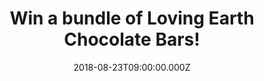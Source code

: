 ---
campaign-uuid: "c-57c01404-9063-4757-898a-babd077a7d47"
type: "Competition"
category: "Gifts"
date: "2018-08-23T09:00:00.000Z"
end-date: "2018-09-30T23:59:00.000Z"
disable-form: false
is_promoted: true
has_entry_page: true
title: "Win a bundle of Loving Earth Chocolate Bars!"
competition-description: "<p>At Loving Earth they make their chocolate from cacao\
  \ which has been grown by the Ashaninka community, in the remote forest at the source\
  \ of the Amazon River in Peru, working hard to make their products in the best way\
  \ possible!</p>\r\n<p>We are giving away a bundle of Loving Earth Chocolate Bars\
  \ to one of our lucky NME AAA members including their most popular flavours: Crunchy\
  \ Mint Dark Chocolate, Dark Chocolate, Hazelnut Mylk Chocolate… and many more!</p>\r\
  \n<p>If you love chocolate as much as we do, click below for a chance to win!</p>"
hero-header: "Win a bundle of Loving Earth Chocolate Bars!"
terms-confirmation: "N/A"
banner-img: "https://assets.expresslyapp.com/asset-635616c0-de95-4589-8add-a4aff8d63980.jpg"
logo-left-href: "http://lovingearth.com"
logo-left-image: "https://assets.expresslyapp.com/d76aa2d2-f7b2-4eb2-a4c0-e833c5e6bf04-thumb.png"
logo-left-title: "Loving Earth"
bg-image-hero: "https://assets.expresslyapp.com/asset-1e024619-4152-4a87-a728-8de4060db39f.jpg"
bg-image-first: "https://assets.expresslyapp.com/asset-bd1f2588-155b-421e-895a-72ab327120bc.jpg"
bg-image-second: "https://assets.expresslyapp.com/asset-92a20f59-9d3a-40c7-88ab-38f9777461c8.jpg"
bg-image-third: "https://assets.expresslyapp.com/asset-de715bf4-b35f-438b-8dad-e1503c8874b0.jpg"
section1-content: "<p>Loving Earth is an ethically driven chocolate company that believes\
  \ that Food is Sacred. They make healthy indulgences, in a way that’s good for the\
  \ planet that is their 100% plant-based chocolate, from cacao grown by the Ashaninka\
  \ community at the Amazon River in Peru, where the cacao bean originates.</p>\r\n\
  <p>They are made from plants, wrapped in plants and sourced from the source – all\
  \ of their chocolate bars are wrapped in a clear film that is 100% plant-based,\
  \ 100% compostable and made from renewable sources!</p>"
section2-content: "<p>Organic, no numbers or preservatives, only real whole food!</p>\
  \ \r\n<p>At Loving Earth they're blessed with the best team in the world who ensure\
  \ that their organic fairly traded ingredients become the high-quality products\
  \ which end up in your hands</p>\r\n<p>With over a dozen countries represented,\
  \ they are truly an international ensemble!</p>"
section3-content: "<p>If you can't wait to try their amazing range of chocolates,\
  \ now you can! Enter the form below for a chance to win a bundle of Loving Earth\
  \ Chocolate Bars including: Crunchy Mint Dark Chocolate, Dark Chocolate, Hazelnut\
  \ Mylk Chocolate, Lemon Cheesecake Caramel Chocolate, Raspberry Cashew Mylk Chocolate,\
  \ Salted Caramel and 85% Dark Chocolate!</p>\r\n<p>Good luck!</p>"
entry-title: "Win a bundle of Loving Earth Chocolate Bars!"
entry-content: "Enter the draw to win a bundle of Loving Earth Chocolate Bars by completing\
  \ the form below before 23:59 on 23th of September 2018."
has-winner: false
prize-description: "A bundle of Loving Earth Chocolate Bars (8 bars):\r\nCrunchy Mint\
  \ Dark Chocolate, Dark Chocolate, Hazelnut Mylk Chocolate, Lemon Cheesecake Caramel\
  \ Chocolate, Raspberry Cashew Mylk Chocolate, Salted Caramel and 85% Dark Chocolate"
special-conditions: "Multiple entries are allowed up to one every day."
---